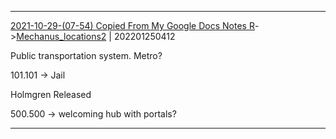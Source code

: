 ---
---

***
[2021-10-29-(07-54) Copied From My Google Docs Notes R](../../sessions/notes_brian/2021-10-29-(07-54)%20Copied%20From%20My%20Google%20Docs%20Notes%20R.md)->[Mechanus_locations2](Insights/Attach/Mechanus_locations2.md) | 202201250412

Public transportation system. Metro? 

101.101 -> Jail

Holmgren Released

  

500.500 -> welcoming hub with portals?

***